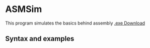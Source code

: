 # ASMSim
This program simulates the basics behind assembly
[.exe Download](https://github.com/KspPaul/ASMSim/raw/master/ASMSim/bin/Debug/ASMSim.exe)

## Syntax and examples
